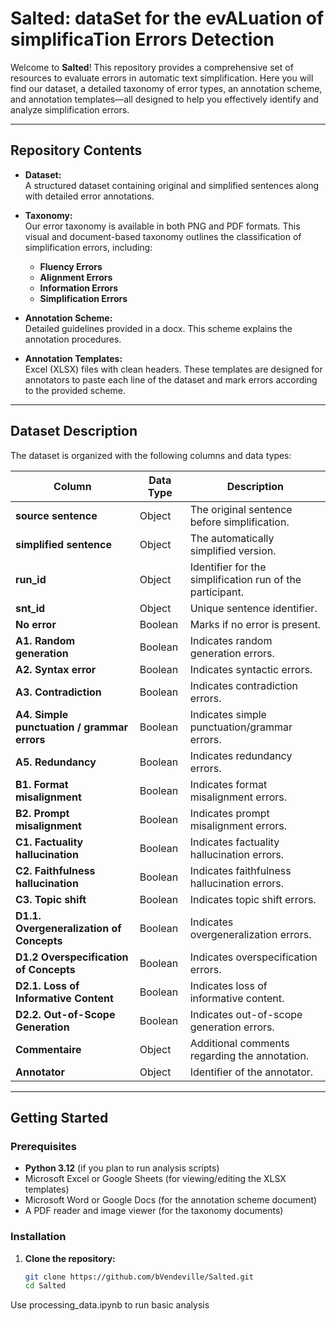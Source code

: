 # Salted: dataSet for the evALuation of simplificaTion Errors Detection

Welcome to **Salted**! This repository provides a comprehensive set of resources to evaluate errors in automatic text simplification. Here you will find our dataset, a detailed taxonomy of error types, an annotation scheme, and annotation templates—all designed to help you effectively identify and analyze simplification errors.

---

## Repository Contents

- **Dataset:**  
  A structured dataset containing original and simplified sentences along with detailed error annotations.

- **Taxonomy:**  
  Our error taxonomy is available in both PNG and PDF formats. This visual and document-based taxonomy outlines the classification of simplification errors, including:
  - **Fluency Errors**
  - **Alignment Errors**
  - **Information Errors**
  - **Simplification Errors**  

- **Annotation Scheme:**  
  Detailed guidelines provided in a docx. This scheme explains the annotation procedures.

- **Annotation Templates:**  
  Excel (XLSX) files with clean headers. These templates are designed for annotators to paste each line of the dataset and mark errors according to the provided scheme.

---

## Dataset Description

The dataset is organized with the following columns and data types:

| **Column**                                     | **Data Type** | **Description**                                      |
|------------------------------------------------|---------------|------------------------------------------------------|
| **source sentence**                            | Object        | The original sentence before simplification.        |
| **simplified sentence**                        | Object        | The automatically simplified version.               |
| **run_id**                                     | Object        | Identifier for the simplification run of the participant.     |
| **snt_id**                                     | Object        | Unique sentence identifier.                         |
| **No error**                                   | Boolean       | Marks if no error is present.                       |
| **A1. Random generation**                      | Boolean       | Indicates random generation errors.                 |
| **A2. Syntax error**                           | Boolean       | Indicates syntactic errors.                         |
| **A3. Contradiction**                          | Boolean       | Indicates contradiction errors.                     |
| **A4. Simple punctuation / grammar errors**    | Boolean       | Indicates simple punctuation/grammar errors.        |
| **A5. Redundancy**                             | Boolean       | Indicates redundancy errors.                        |
| **B1. Format misalignment**                    | Boolean       | Indicates format misalignment errors.               |
| **B2. Prompt misalignment**                    | Boolean       | Indicates prompt misalignment errors.               |
| **C1. Factuality hallucination**               | Boolean       | Indicates factuality hallucination errors.          |
| **C2. Faithfulness hallucination**             | Boolean       | Indicates faithfulness hallucination errors.        |
| **C3. Topic shift**                            | Boolean       | Indicates topic shift errors.                       |
| **D1.1. Overgeneralization of Concepts**       | Boolean       | Indicates overgeneralization errors.                |
| **D1.2 Overspecification of Concepts**         | Boolean       | Indicates overspecification errors.                 |
| **D2.1. Loss of Informative Content**          | Boolean       | Indicates loss of informative content.              |
| **D2.2. Out-of-Scope Generation**              | Boolean       | Indicates out-of-scope generation errors.           |
| **Commentaire**                                | Object        | Additional comments regarding the annotation.       |
| **Annotator**                                  | Object        | Identifier of the annotator.                        |


---

## Getting Started

### Prerequisites
- **Python 3.12** (if you plan to run analysis scripts)
- Microsoft Excel or Google Sheets (for viewing/editing the XLSX templates)
- Microsoft Word or Google Docs (for the annotation scheme document)
- A PDF reader and image viewer (for the taxonomy documents)

### Installation

1. **Clone the repository:**

   ```bash
   git clone https://github.com/bVendeville/Salted.git
   cd Salted

Use processing_data.ipynb to run basic analysis
